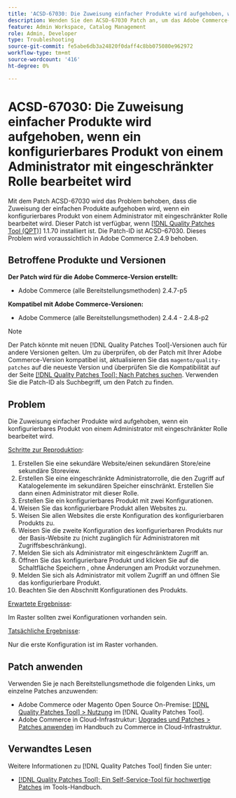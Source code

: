 ```yaml
---
title: 'ACSD-67030: Die Zuweisung einfacher Produkte wird aufgehoben, wenn ein konfigurierbares Produkt von einem Administrator mit eingeschränkter Rolle bearbeitet wird'
description: Wenden Sie den ACSD-67030 Patch an, um das Adobe Commerce-Problem zu beheben, bei dem die Zuweisung der einfachen Produkte aufgehoben wird, wenn ein konfigurierbares Produkt von einem Administrator mit eingeschränkter Rolle bearbeitet wird.
feature: Admin Workspace, Catalog Management
role: Admin, Developer
type: Troubleshooting
source-git-commit: fe5abe6db3a24820f0daff4c8bb075080e962972
workflow-type: tm+mt
source-wordcount: '416'
ht-degree: 0%

---
```



# ACSD-67030: Die Zuweisung einfacher Produkte wird aufgehoben, wenn ein konfigurierbares Produkt von einem Administrator mit eingeschränkter Rolle bearbeitet wird

Mit dem Patch ACSD-67030 wird das Problem behoben, dass die Zuweisung der einfachen Produkte aufgehoben wird, wenn ein konfigurierbares Produkt von einem Administrator mit eingeschränkter Rolle bearbeitet wird. Dieser Patch ist verfügbar, wenn [[!DNL Quality Patches Tool (QPT)]](/help/tools/quality-patches-tool/quality-patches-tool-to-self-serve-quality-patches.md) 1.1.70 installiert ist. Die Patch-ID ist ACSD-67030. Dieses Problem wird voraussichtlich in Adobe Commerce 2.4.9 behoben.


## Betroffene Produkte und Versionen

**Der Patch wird für die Adobe Commerce-Version erstellt:**

* Adobe Commerce (alle Bereitstellungsmethoden) 2.4.7-p5

**Kompatibel mit Adobe Commerce-Versionen:**

* Adobe Commerce (alle Bereitstellungsmethoden) 2.4.4 - 2.4.8-p2

>[!NOTE]
>
>Der Patch könnte mit neuen [!DNL Quality Patches Tool]-Versionen auch für andere Versionen gelten. Um zu überprüfen, ob der Patch mit Ihrer Adobe Commerce-Version kompatibel ist, aktualisieren Sie das `magento/quality-patches` auf die neueste Version und überprüfen Sie die Kompatibilität auf der Seite [[!DNL Quality Patches Tool]: Nach Patches suchen](https://experienceleague.adobe.com/tools/commerce-quality-patches/index.html?lang=de). Verwenden Sie die Patch-ID als Suchbegriff, um den Patch zu finden.

## Problem

Die Zuweisung einfacher Produkte wird aufgehoben, wenn ein konfigurierbares Produkt von einem Administrator mit eingeschränkter Rolle bearbeitet wird.

<u>Schritte zur Reproduktion</u>:

1. Erstellen Sie eine sekundäre Website/einen sekundären Store/eine sekundäre Storeview.
1. Erstellen Sie eine eingeschränkte Administratorrolle, die den Zugriff auf Katalogelemente im sekundären Speicher einschränkt. Erstellen Sie dann einen Administrator mit dieser Rolle.
1. Erstellen Sie ein konfigurierbares Produkt mit zwei Konfigurationen.
1. Weisen Sie das konfigurierbare Produkt allen Websites zu.
1. Weisen Sie allen Websites die erste Konfiguration des konfigurierbaren Produkts zu.
1. Weisen Sie die zweite Konfiguration des konfigurierbaren Produkts nur der Basis-Website zu (nicht zugänglich für Administratoren mit Zugriffsbeschränkung).
1. Melden Sie sich als Administrator mit eingeschränktem Zugriff an.
1. Öffnen Sie das konfigurierbare Produkt und klicken Sie auf die Schaltfläche Speichern , ohne Änderungen am Produkt vorzunehmen.
1. Melden Sie sich als Administrator mit vollem Zugriff an und öffnen Sie das konfigurierbare Produkt.
1. Beachten Sie den Abschnitt Konfigurationen des Produkts.


<u>Erwartete Ergebnisse</u>:

Im Raster sollten zwei Konfigurationen vorhanden sein.

<u>Tatsächliche Ergebnisse</u>:

Nur die erste Konfiguration ist im Raster vorhanden.

## Patch anwenden

Verwenden Sie je nach Bereitstellungsmethode die folgenden Links, um einzelne Patches anzuwenden:

* Adobe Commerce oder Magento Open Source On-Premise: [[!DNL Quality Patches Tool] > Nutzung](/help/tools/quality-patches-tool/usage.md) im [!DNL Quality Patches Tool].
* Adobe Commerce in Cloud-Infrastruktur: [Upgrades und Patches > Patches anwenden](https://experienceleague.adobe.com/docs/commerce-cloud-service/user-guide/develop/upgrade/apply-patches.html?lang=de) im Handbuch zu Commerce in Cloud-Infrastruktur.

## Verwandtes Lesen

Weitere Informationen zu [!DNL Quality Patches Tool] finden Sie unter:

* [[!DNL Quality Patches Tool]: Ein Self-Service-Tool für hochwertige Patches](/help/tools/quality-patches-tool/quality-patches-tool-to-self-serve-quality-patches.md) im Tools-Handbuch.
